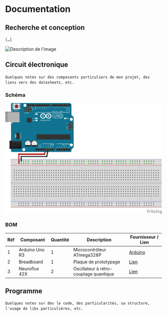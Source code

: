 # Documentation

## Recherche et conception

`[…]`

![Description de l'image](/docs/assets/croquis-de-recherche.png)

## Circuit électronique

`Quelques notes sur des composants particuliers de mon projet, des liens vers des datasheets, etc.`

### Schéma

![Description de l'image](/docs/assets/schematics_bb.png)

### BOM

| Réf | Composant      | Quantité | Description                            | Fournisseur / Lien                                            |
| --- | -------------- | -------- | -------------------------------------- | ------------------------------------------------------------- |
| 1   | Arduino Uno R3 | 1        | Microcontrôleur ATmega328P             | [Arduino](https://store.arduino.cc/products/arduino-uno-rev3) |
| 2   | Breadboard     | 1        | Plaque de prototypage                  | [Lien](#)                                                     |
| 3   | Neuroflux 42X  | 2        | Oscillateur à rétro-couplage quantique | [Lien](#)                                                     |

## Programme

`Quelques notes sur des le code, des particularités, sa structure, l'usage de libs particulières, etc.`
